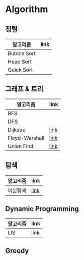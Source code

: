 # Algorithm
## 정렬
| **알고리즘** | **link** |
|----------|-----|
|Bubble Sort||
|Heap Sort||
|Quick Sort||

## 그래프 & 트리
| **알고리즘** | **link** |
|----------|-----|
|BFS||
|DFS||
|Dijkstra|[link](./Algorithms/Dijkstra.md)|
|Floyd-Warshall|[link](./Algorithms/Floyd-Warshall.md)|
|Union Find|[link](./Algorithms/Union_Find.md)|

## 탐색
| **알고리즘** | **link** |
|----------|-----|
|이분탐색|[link](./Algorithms/BinarySearch.md)|

## Dynamic Programming
| **알고리즘** | **link** |
|----------|-----|
|LIS|[link](./Algorithms/BinarySearch.md)|

## Greedy

## 

## 